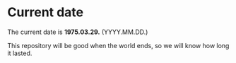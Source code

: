 # Current date

The current date is **1975.03.29.** (YYYY.MM.DD.)

This repository will be good when the world ends, so we will know how long it lasted.